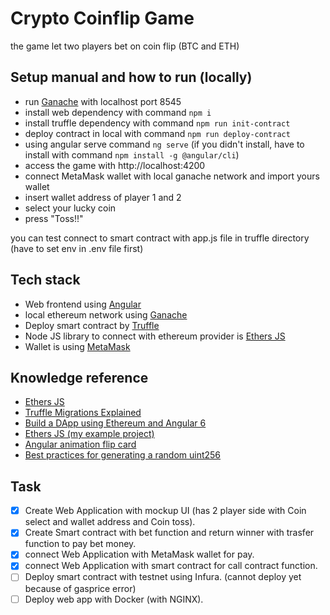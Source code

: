# Crypto Coinflip Game

the game let two players bet on coin flip (BTC and ETH)

## Setup manual and how to run (locally)

- run [Ganache](https://www.trufflesuite.com/ganache) with localhost port 8545
- install web dependency with command `npm i`
- install truffle dependency with command `npm run init-contract`
- deploy contract in local with command `npm run deploy-contract`
- using angular serve command `ng serve`
  (if you didn't install, have to install with command `npm install -g @angular/cli`)
- access the game with http://localhost:4200
- connect MetaMask wallet with local ganache network and import yours wallet
- insert wallet address of player 1 and 2
- select your lucky coin
- press "Toss!!"

you can test connect to smart contract with app.js file in truffle directory (have to set env in .env file first)

## Tech stack

- Web frontend using [Angular](https://angular.io/)
- local ethereum network using [Ganache](https://www.trufflesuite.com/ganache)
- Deploy smart contract by [Truffle](https://www.trufflesuite.com/)
- Node JS library to connect with ethereum provider is [Ethers JS](https://docs.ethers.io/)
- Wallet is using [MetaMask](https://metamask.io/)

## Knowledge reference

- [Ethers JS](https://docs.ethers.io/v5/getting-started/)
- [Truffle Migrations Explained](https://www.sitepoint.com/truffle-migrations-explained/)
- [Build a DApp using Ethereum and Angular 6](https://walkingtree.tech/dapps-using-ethereum-angular/)
- [Ethers JS (my example project)](https://github.com/SurasithIT/EthersJS-App)
- [Angular animation flip card](https://embed.plnkr.co/plunk/PdjBGS)
- [Best practices for generating a random uint256](https://ethereum.stackexchange.com/questions/62375/best-practices-for-generating-a-random-uint256)

## Task

- [x] Create Web Application with mockup UI (has 2 player side with Coin select and wallet address and Coin toss).
- [x] Create Smart contract with bet function and return winner with trasfer function to pay bet money.
- [x] connect Web Application with MetaMask wallet for pay.
- [x] connect Web Application with smart contract for call contract function.
- [ ] Deploy smart contract with testnet using Infura. (cannot deploy yet because of gasprice error)
- [ ] Deploy web app with Docker (with NGINX).
